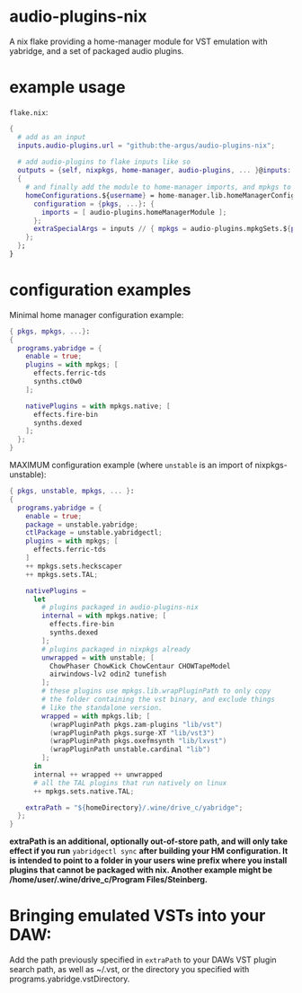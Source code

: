# audio-plugins-nix
A nix flake providing a home-manager module for VST emulation with yabridge, and a set of packaged audio plugins.

# example usage
``flake.nix``:
```nix
{
  # add as an input
  inputs.audio-plugins.url = "github:the-argus/audio-plugins-nix";
  
  # add audio-plugins to flake inputs like so
  outputs = {self, nixpkgs, home-manager, audio-plugins, ... }@inputs:
  {
    # and finally add the module to home-manager imports, and mpkgs to extraSpecialArgs:
    homeConfigurations.${username} = home-manager.lib.homeManagerConfiguration {
      configuration = {pkgs, ...}: {
        imports = [ audio-plugins.homeManagerModule ];
      };
      extraSpecialArgs = inputs // { mpkgs = audio-plugins.mpkgSets.${pkgs.system}; };
    };
  };
}
```
# configuration examples
Minimal home manager configuration example:
```nix
{ pkgs, mpkgs, ...}:
{
  programs.yabridge = {
    enable = true;
    plugins = with mpkgs; [
      effects.ferric-tds
      synths.ct0w0
    ];

    nativePlugins = with mpkgs.native; [
      effects.fire-bin
      synths.dexed
    ];
  };
}
```

MAXIMUM configuration example (where ``unstable`` is an import of nixpkgs-unstable):
```nix
{ pkgs, unstable, mpkgs, ... }:
{
  programs.yabridge = {
    enable = true;
    package = unstable.yabridge;
    ctlPackage = unstable.yabridgectl;
    plugins = with mpkgs; [
      effects.ferric-tds
    ]
    ++ mpkgs.sets.heckscaper
    ++ mpkgs.sets.TAL;

    nativePlugins =
      let
        # plugins packaged in audio-plugins-nix
        internal = with mpkgs.native; [
          effects.fire-bin
          synths.dexed
        ];
        # plugins packaged in nixpkgs already
        unwrapped = with unstable; [
          ChowPhaser ChowKick ChowCentaur CHOWTapeModel
          airwindows-lv2 odin2 tunefish
        ];
        # these plugins use mpkgs.lib.wrapPluginPath to only copy
        # the folder containing the vst binary, and exclude things
        # like the standalone version.
        wrapped = with mpkgs.lib; [
          (wrapPluginPath pkgs.zam-plugins "lib/vst")
          (wrapPluginPath pkgs.surge-XT "lib/vst3")
          (wrapPluginPath pkgs.oxefmsynth "lib/lxvst")
          (wrapPluginPath unstable.cardinal "lib")
        ];
      in
      internal ++ wrapped ++ unwrapped
      # all the TAL plugins that run natively on linux
      ++ mpkgs.sets.native.TAL;

    extraPath = "${homeDirectory}/.wine/drive_c/yabridge";
  };
}
```

**extraPath is an additional, optionally out-of-store path, and will only take effect if you run** ``yabridgectl sync`` **after building your HM configuration. It is intended to point to a folder in your users wine prefix where you install plugins that cannot be packaged with nix. Another example might be /home/user/.wine/drive_c/Program Files/Steinberg.**

# Bringing emulated VSTs into your DAW:
Add the path previously specified in ``extraPath`` to your DAWs VST plugin search path, as well as ~/.vst, or the directory you specified with programs.yabridge.vstDirectory.
